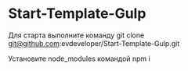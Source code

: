 # Start-Template-Gulp

Для старта выполните команду git clone git@github.com:evdeveloper/Start-Template-Gulp.git  

Установите node_modules командой npm i 
